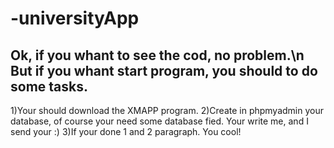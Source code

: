 # -universityApp
Ok, if you whant to see the cod, no problem.\n
But if you whant start program, you should to do some tasks.
--------------------------------------------------------------
1)Your should download the XMAPP program.
2)Create in phpmyadmin your database, of course your need some database fied. Your write me, and I send your :)
3)If your done 1 and 2 paragraph. You cool!
